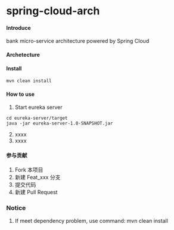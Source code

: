 # spring-cloud-arch

#### Introduce
bank micro-service architecture powered by Spring Cloud

#### Archetecture



#### Install

```mvn clean install```

#### How to use

1. Start eureka server
```
cd eureka-server/target
java -jar eureka-server-1.0-SNAPSHOT.jar

```
2. xxxx
3. xxxx

#### 参与贡献

1. Fork 本项目
2. 新建 Feat_xxx 分支
3. 提交代码
4. 新建 Pull Request


### Notice
1. If meet dependency problem, use command: mvn clean install

